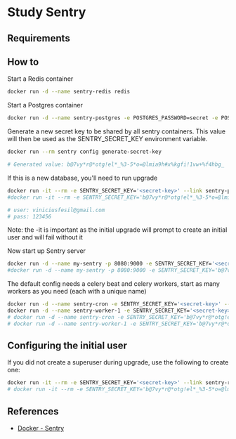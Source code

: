 # Study Sentry

## Requirements

## How to

Start a Redis container

```sh
docker run -d --name sentry-redis redis
```

Start a Postgres container

```sh
docker run -d --name sentry-postgres -e POSTGRES_PASSWORD=secret -e POSTGRES_USER=sentry postgres
```

Generate a new secret key to be shared by all sentry containers. This value will then be used as the SENTRY_SECRET_KEY environment variable.

```sh
docker run --rm sentry config generate-secret-key

# Generated value: b@7vy*r@*otg!el*_%3-5*o=@lmia9h#x%kgfi!1vw+%f4hbg_
```

If this is a new database, you'll need to run upgrade

```sh
docker run -it --rm -e SENTRY_SECRET_KEY='<secret-key>' --link sentry-postgres:postgres --link sentry-redis:redis sentry upgrade
#docker run -it --rm -e SENTRY_SECRET_KEY='b@7vy*r@*otg!el*_%3-5*o=@lmia9h#x%kgfi!1vw+%f4hbg_' --link sentry-postgres:postgres --link sentry-redis:redis sentry upgrade

# user: viniciusfesil@gmail.com
# pass: 123456
```

Note: the -it is important as the initial upgrade will prompt to create an initial user and will fail without it

Now start up Sentry server

```sh
docker run -d --name my-sentry -p 8080:9000 -e SENTRY_SECRET_KEY='<secret-key>' --link sentry-redis:redis --link sentry-postgres:postgres sentry
#docker run -d --name my-sentry -p 8080:9000 -e SENTRY_SECRET_KEY='b@7vy*r@*otg!el*_%3-5*o=@lmia9h#x%kgfi!1vw+%f4hbg_' --link sentry-redis:redis --link sentry-postgres:postgres sentry
```

The default config needs a celery beat and celery workers, start as many workers as you need (each with a unique name)

```sh
docker run -d --name sentry-cron -e SENTRY_SECRET_KEY='<secret-key>' --link sentry-postgres:postgres --link sentry-redis:redis sentry run cron
docker run -d --name sentry-worker-1 -e SENTRY_SECRET_KEY='<secret-key>' --link sentry-postgres:postgres --link sentry-redis:redis sentry run worker
# docker run -d --name sentry-cron -e SENTRY_SECRET_KEY='b@7vy*r@*otg!el*_%3-5*o=@lmia9h#x%kgfi!1vw+%f4hbg_' --link sentry-postgres:postgres --link sentry-redis:redis sentry run cron
# docker run -d --name sentry-worker-1 -e SENTRY_SECRET_KEY='b@7vy*r@*otg!el*_%3-5*o=@lmia9h#x%kgfi!1vw+%f4hbg_' --link sentry-postgres:postgres --link sentry-redis:redis sentry run worker
```

## Configuring the initial user

If you did not create a superuser during upgrade, use the following to create one:

```sh
docker run -it --rm -e SENTRY_SECRET_KEY='<secret-key>' --link sentry-redis:redis --link sentry-postgres:postgres sentry createuser
# docker run -it --rm -e SENTRY_SECRET_KEY='b@7vy*r@*otg!el*_%3-5*o=@lmia9h#x%kgfi!1vw+%f4hbg_' --link sentry-redis:redis --link sentry-postgres:postgres sentry createuser
```



## References

- [Docker - Sentry](https://hub.docker.com/_/sentry)